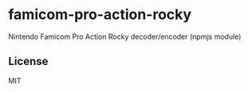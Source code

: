 # famicom-pro-action-rocky

Nintendo Famicom Pro Action Rocky decoder/encoder (npmjs module)

## License

MIT
